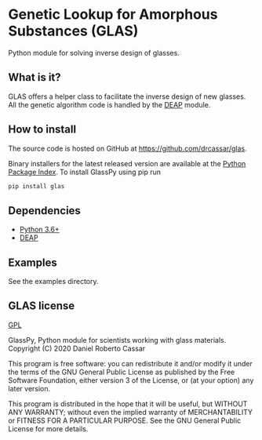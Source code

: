 # Genetic Lookup for Amorphous Substances (GLAS)
Python module for solving inverse design of glasses.

## What is it?
GLAS offers a helper class to facilitate the inverse design of new glasses. All the genetic algorithm code is handled by the [DEAP](https://github.com/DEAP/deap) module.

## How to install
The source code is hosted on GitHub at https://github.com/drcassar/glas.

Binary installers for the latest released version are available at the [Python Package Index](https://pypi.org/project/glas/). To install GlassPy using pip run

```sh
pip install glas
```

## Dependencies
- [Python 3.6+](https://www.python.org/)
- [DEAP](https://github.com/DEAP/deap)

## Examples
See the examples directory.

## GLAS license
[GPL](https://github.com/drcassar/glas/blob/master/LICENSE)

GlassPy, Python module for scientists working with glass materials. Copyright (C) 2020 Daniel Roberto Cassar

This program is free software: you can redistribute it and/or modify it under the terms of the GNU General Public License as published by the Free Software Foundation, either version 3 of the License, or (at your option) any later version.

This program is distributed in the hope that it will be useful, but WITHOUT ANY WARRANTY; without even the implied warranty of MERCHANTABILITY or FITNESS FOR A PARTICULAR PURPOSE.  See the GNU General Public License for more details.
